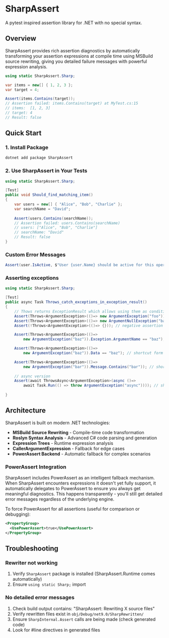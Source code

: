 # SharpAssert

A pytest inspired assertion library for .NET with no special syntax.

## Overview

SharpAssert provides rich assertion diagnostics by automatically transforming your assertion expressions at compile time using MSBuild source rewriting, giving you detailed failure messages with powerful expression analysis.

```csharp
using static SharpAssert.Sharp;

var items = new[] { 1, 2, 3 };
var target = 4;

Assert(items.Contains(target));
// Assertion failed: items.Contains(target) at MyTest.cs:15
// items:  [1, 2, 3]  
// target: 4
// Result: false
```

## Quick Start

### 1. Install Package

```bash
dotnet add package SharpAssert
```

### 2. Use SharpAssert in Your Tests

```csharp
using static SharpAssert.Sharp;

[Test]
public void Should_find_matching_item()
{
    var users = new[] { "Alice", "Bob", "Charlie" };
    var searchName = "David";
    
    Assert(users.Contains(searchName));
    // Assertion failed: users.Contains(searchName)
    // users: ["Alice", "Bob", "Charlie"]
    // searchName: "David"  
    // Result: false
}
```

### Custom Error Messages

```csharp
Assert(user.IsActive, $"User {user.Name} should be active for this operation");
```

### Asserting exceptions

```csharp
using static SharpAssert.Sharp;

[Test]
public async Task Throws_catch_exceptions_in_exception_result()
{
    // Thows returns ExceptionResult which allows using them as condition in Assert
    Assert(Throws<ArgumentException>(()=> new ArgumentException("foo")));
    Assert(Throws<ArgumentException>(()=> new ArgumentNullException("bar"))); // will throw unexpected exception
    Assert(!Throws<ArgumentException>(()=> {})); // negative assertion via C# not syntax 

    Assert(Throws<ArgumentException>(()=> 
        new ArgumentException("baz")).Exception.ArgumentName == "baz"); // assert on any custom exception property

    Assert(Throws<ArgumentException>(()=> 
        new ArgumentException("baz")).Data == "baz"); // shortcut form to assert on exception Data property

    Assert(Throws<ArgumentException>(()=> 
        new ArgumentException("bar")).Message.Contains("bar")); // shortcut form to assert on exception Message
    
    // async version
    Assert(await ThrowsAsync<ArgumentException>(async ()=> 
        await Task.Run(() => throw ArgumentException("async")))); // shortcut form to assert on exception Message
 
}
```

## Architecture

SharpAssert is built on modern .NET technologies:

- **MSBuild Source Rewriting** - Compile-time code transformation
- **Roslyn Syntax Analysis** - Advanced C# code parsing and generation  
- **Expression Trees** - Runtime expression analysis
- **CallerArgumentExpression** - Fallback for edge cases
- **PowerAssert Backend** - Automatic fallback for complex scenarios

### PowerAssert Integration

SharpAssert includes PowerAssert as an intelligent fallback mechanism. 
When SharpAssert encounters expressions it doesn't yet fully support, it automatically delegates to PowerAssert to ensure you always get meaningful diagnostics. 
This happens transparently - you'll still get detailed error messages regardless of the underlying engine.

To force PowerAssert for all assertions (useful for comparison or debugging):

```xml
<PropertyGroup>
  <UsePowerAssert>true</UsePowerAssert>
</PropertyGroup>
```

## Troubleshooting

### Rewriter not working
1. Verify `SharpAssert` package is installed (SharpAssert.Runtime comes automatically)
2. Ensure `using static Sharp;` import

### No detailed error messages
1. Check build output contains: "SharpAssert: Rewriting X source files"
2. Verify rewritten files exist in `obj/Debug/net9.0/SharpRewritten/`
3. Ensure `SharpInternal.Assert` calls are being made (check generated code)
4. Look for #line directives in generated files